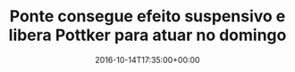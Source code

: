 ---
layout: post
title: "Ponte consegue efeito suspensivo e libera Pottker para atuar no domingo"
date: 2016-10-14T17:35:00+00:00
external_link: "http://globoesporte.globo.com/sp/campinas-e-regiao/futebol/times/ponte-preta/noticia/2016/10/ponte-consegue-efeito-suspensivo-e-libera-pottker-para-atuar-no-domingo.html"
categories: news "globo.com"
---
